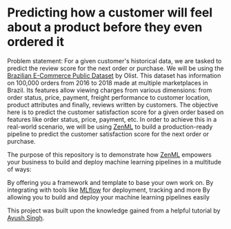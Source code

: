 # Predicting how a customer will feel about a product before they even ordered it
Problem statement: For a given customer's historical data, we are tasked to predict the review score for the next order or purchase. We will be using the [Brazilian E-Commerce Public Dataset](https://www.kaggle.com/datasets/olistbr/brazilian-ecommerce) by Olist. This dataset has information on 100,000 orders from 2016 to 2018 made at multiple marketplaces in Brazil. Its features allow viewing charges from various dimensions: from order status, price, payment, freight performance to customer location, product attributes and finally, reviews written by customers. The objective here is to predict the customer satisfaction score for a given order based on features like order status, price, payment, etc. In order to achieve this in a real-world scenario, we will be using [ZenML](https://www.zenml.io/) to build a production-ready pipeline to predict the customer satisfaction score for the next order or purchase.

The purpose of this repository is to demonstrate how [ZenML](https://www.zenml.io/) empowers your business to build and deploy machine learning pipelines in a multitude of ways:

By offering you a framework and template to base your own work on.
By integrating with tools like [MLflow](https://mlflow.org/) for deployment, tracking and more
By allowing you to build and deploy your machine learning pipelines easily

This project was built upon the knowledge gained from a helpful tutorial by [Ayush Singh](https://www.youtube.com/watch?v=dPmH3G9NQtY).
